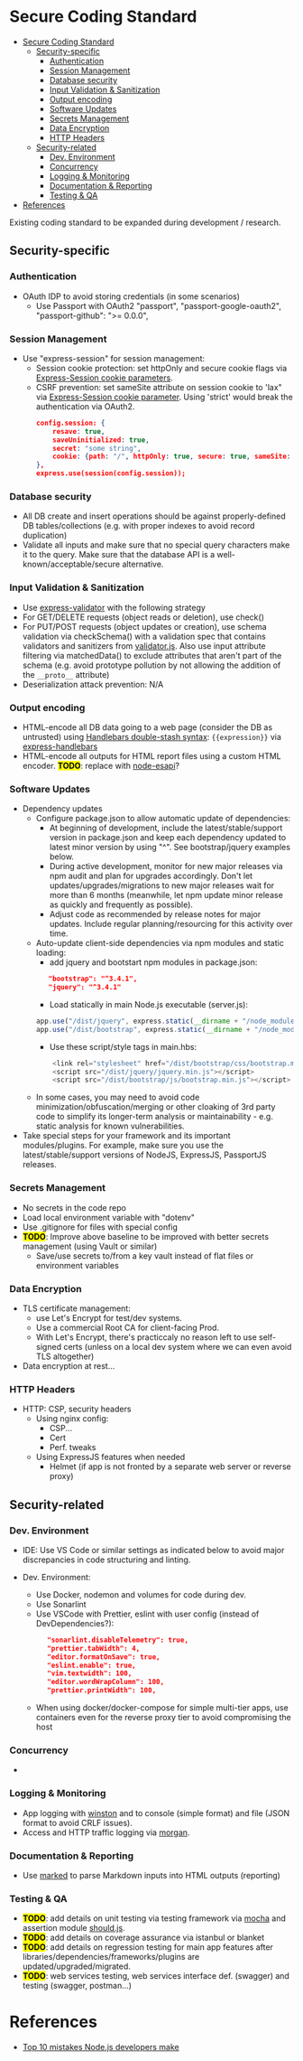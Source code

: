 # Secure Coding Standard

<!-- TOC -->

-   [Secure Coding Standard](#secure-coding-standard)
    -   [Security-specific](#security-specific)
        -   [Authentication](#authentication)
        -   [Session Management](#session-management)
        -   [Database security](#database-security)
        -   [Input Validation & Sanitization](#input-validation--sanitization)
        -   [Output encoding](#output-encoding)
        -   [Software Updates](#software-updates)
        -   [Secrets Management](#secrets-management)
        -   [Data Encryption](#data-encryption)
        -   [HTTP Headers](#http-headers)
    -   [Security-related](#security-related)
        -   [Dev. Environment](#dev-environment)
        -   [Concurrency](#concurrency)
        -   [Logging & Monitoring](#logging--monitoring)
        -   [Documentation & Reporting](#documentation--reporting)
        -   [Testing & QA](#testing--qa)
-   [References](#references)

<!-- /TOC -->

Existing coding standard to be expanded during development / research.

## Security-specific

### Authentication

-   OAuth IDP to avoid storing credentials (in some scenarios)
    -   Use Passport with OAuth2 "passport", "passport-google-oauth2", "passport-github": ">= 0.0.0",

### Session Management

-   Use "express-session" for session management:
    -   Session cookie protection: set httpOnly and secure cookie flags via [Express-Session cookie parameters](https://github.com/expressjs/session).
    -   CSRF prevention: set sameSite attribute on session cookie to 'lax" via [Express-Session cookie parameter](https://github.com/expressjs/session). Using 'strict' would break the authentication via OAuth2.
        ```json
        config.session: {
            resave: true,
            saveUninitialized: true,
            secret: "some string",
            cookie: {path: "/", httpOnly: true, secure: true, sameSite: "lax"}
        },
        express.use(session(config.session));
        ```

### Database security

-   All DB create and insert operations should be against properly-defined DB tables/collections (e.g. with proper indexes to avoid record duplication)
-   Validate all inputs and make sure that no special query characters make it to the query. Make sure that the database API is a well-known/acceptable/secure alternative.

### Input Validation & Sanitization

-   Use [express-validator](https://www.npmjs.com/package/express-validator) with the following strategy
-   For GET/DELETE requests (object reads or deletion), use check()
-   For PUT/POST requests (object updates or creation), use schema validation via checkSchema() with a validation spec that contains validators and sanitizers from [validator.js](https://github.com/chriso/validator.js). Also use input attribute filtering via matchedData() to exclude attributes that aren't part of the schema (e.g. avoid prototype pollution by not allowing the addition of the `__proto__` attribute)
-   Deserialization attack prevention: N/A

### Output encoding

-   HTML-encode all DB data going to a web page (consider the DB as untrusted) using [Handlebars double-stash syntax](https://handlebarsjs.com/expressions.html): `{{expression}}` via [express-handlebars](https://www.npmjs.com/package/express-handlebars)
-   HTML-encode all outputs for HTML report files using a custom HTML encoder. <mark>**TODO**</mark>: replace with [node-esapi](https://github.com/ESAPI/node-esapi)?

### Software Updates

-   Dependency updates
    -   Configure package.json to allow automatic update of dependencies:
        -   At beginning of development, include the latest/stable/support version in package.json and keep each dependency updated to latest minor version by using "^". See bootstrap/jquery examples below.
        -   During active development, monitor for new major releases via npm audit and plan for upgrades accordingly. Don't let updates/upgrades/migrations to new major releases wait for more than 6 months (meanwhile, let npm update minor release as quickly and frequently as possible).
        -   Adjust code as recommended by release notes for major updates. Include regular planning/resourcing for this activity over time.
    -   Auto-update client-side dependencies via npm modules and static loading:
        -   add jquery and bootstart npm modules in package.json:
        ```json
           "bootstrap": "^3.4.1",
           "jquery": "^3.4.1"
        ```
        -   Load statically in main Node.js executable (server.js):
        ```javascript
        app.use("/dist/jquery", express.static(__dirname + "/node_modules/jquery/dist/"));
        app.use("/dist/bootstrap", express.static(__dirname + "/node_modules/bootstrap/dist/"));
        ```
        -   Use these script/style tags in main.hbs:
        ```javascript
            <link rel="stylesheet" href="/dist/bootstrap/css/bootstrap.min.css">
            <script src="/dist/jquery/jquery.min.js"></script>
            <script src="/dist/bootstrap/js/bootstrap.min.js"></script>
        ```
    -   In some cases, you may need to avoid code minimization/obfuscation/merging or other cloaking of 3rd party code to simplify its longer-term analysis or maintainability - e.g. static analysis for known vulnerabilities.
-   Take special steps for your framework and its important modules/plugins. For example, make sure you use the latest/stable/support versions of NodeJS, ExpressJS, PassportJS releases.

### Secrets Management

-   No secrets in the code repo
-   Load local environment variable with "dotenv"
-   Use .gitignore for files with special config
-   <mark>**TODO**</mark>: Improve above baseline to be improved with better secrets management (using Vault or similar)
    -   Save/use secrets to/from a key vault instead of flat files or environment variables

### Data Encryption

-   TLS certificate management:
    -   use Let's Encrypt for test/dev systems.
    -   Use a commercial Root CA for client-facing Prod.
    -   With Let's Encrypt, there's practiccaly no reason left to use self-signed certs (unless on a local dev system where we can even avoid TLS altogether)
-   Data encryption at rest...

### HTTP Headers

-   HTTP: CSP, security headers
    -   Using nginx config:
        -   CSP...
        -   Cert
        -   Perf. tweaks
    -   Using ExpressJS features when needed
        -   Helmet (if app is not fronted by a separate web server or reverse proxy)

## Security-related

### Dev. Environment

-   IDE: Use VS Code or similar settings as indicated below to avoid major discrepancies in code structuring and linting.
-   Dev. Environment:

    -   Use Docker, nodemon and volumes for code during dev.
    -   Use Sonarlint
    -   Use VSCode with Prettier, eslint with user config (instead of DevDependencies?):

    ```json
          "sonarlint.disableTelemetry": true,
          "prettier.tabWidth": 4,
          "editor.formatOnSave": true,
          "eslint.enable": true,
          "vim.textwidth": 100,
          "editor.wordWrapColumn": 100,
          "prettier.printWidth": 100,
    ```

    -   When using docker/docker-compose for simple multi-tier apps, use containers even for the reverse proxy tier to avoid compromising the host

### Concurrency

-

### Logging & Monitoring

-   App logging with [winston](https://www.npmjs.com/package/winston) and to console (simple format) and file (JSON format to avoid CRLF issues).
-   Access and HTTP traffic logging via [morgan](https://www.npmjs.com/package/morgan).

### Documentation & Reporting

-   Use [marked](https://www.npmjs.com/package/marked) to parse Markdown inputs into HTML outputs (reporting)

### Testing & QA

-   <mark>**TODO**</mark>: add details on unit testing via testing framework via [mocha](https://github.com/mochajs/mocha) and assertion module [should.js](https://github.com/shouldjs/should.js).
-   <mark>**TODO**</mark>: add details on coverage assurance via istanbul or blanket
-   <mark>**TODO**</mark>: add details on regression testing for main app features after libraries/dependencies/frameworks/plugins are updated/upgraded/migrated.
-   <mark>**TODO**</mark>: web services testing, web services interface def. (swagger) and testing (swagger, postman...)

# References

-   [Top 10 mistakes Node.js developers make](https://www.airpair.com/node.js/posts/top-10-mistakes-node-developers-make)

